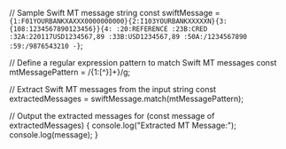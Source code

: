 // Sample Swift MT message string
const swiftMessage = `
    {1:F01YOURBANKXAXXX0000000000}{2:I103YOURBANKXXXXXN}{3:{108:1234567890123456}}{4:
    :20:REFERENCE
    :23B:CRED
    :32A:220117USD1234567,89
    :33B:USD1234567,89
    :50A:/1234567890
    :59:/9876543210
    -}`;

// Define a regular expression pattern to match Swift MT messages
const mtMessagePattern = /\{1:[^\}]+\}/g;

// Extract Swift MT messages from the input string
const extractedMessages = swiftMessage.match(mtMessagePattern);

// Output the extracted messages
for (const message of extractedMessages) {
    console.log("Extracted MT Message:");
    console.log(message);
}
